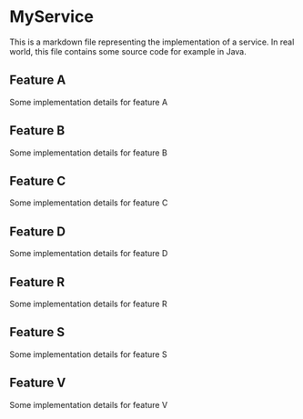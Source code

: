 MyService
=========

This is a markdown file representing
the implementation of a service.
In real world, this file contains some source
code for example in Java.

Feature A
---------

Some implementation details for feature A

Feature B
---------

Some implementation details for feature B

Feature C
---------

Some implementation details for feature C

Feature D
---------

Some implementation details for feature D

Feature R
---------

Some implementation details for feature R

Feature S
---------

Some implementation details for feature S

Feature V
---------

Some implementation details for feature V

